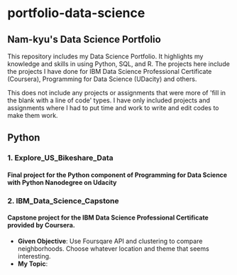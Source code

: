 # portfolio-data-science
## Nam-kyu's Data Science Portfolio
This repository includes my Data Science Portfolio.
It highlights my knowledge and skills in using Python, SQL, and R.
The projects here include the projects I have done for IBM Data Science Professional Certificate (Coursera),
Programming for Data Science (UDacity) and others.

This does not include any projects or assignments that were more of 'fill in the blank with a line of code' types.
I have only included projects and assignments where I had to put time and work to write and edit codes to make them work.

## Python
### 1. Explore_US_Bikeshare_Data
#### Final project for the Python component of Programming for Data Science with Python Nanodegree on Udacity

### 2. IBM_Data_Science_Capstone
#### Capstone project for the IBM Data Science Professional Certificate provided by Coursera.
- **Given Objective**: Use Foursqare API and clustering to compare neighborhoods. Choose whatever location and theme that seems interesting.
- **My Topic**: 
